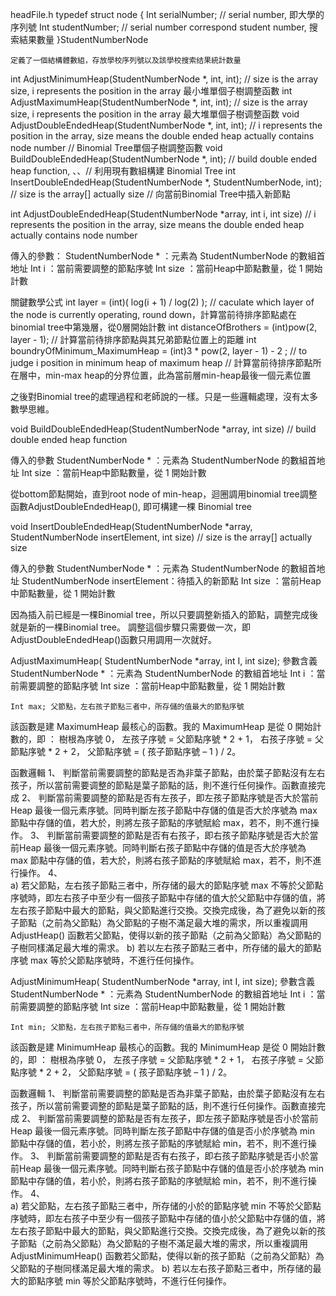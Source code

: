 

headFile.h
	typedef struct node
	{
		Int serialNumber; // serial number, 即大學的序列號
		Int studentNumber; // serial number correspond student number, 搜索結果數量
	}StudentNumberNode
	
	定義了一個結構體數組，存放學校序列號以及該學校搜索结果統計数量

int AdjustMinimumHeap(StudentNumberNode *, int, int); // size is the array size, i represents the position in the array 最小堆單個子樹調整函數
int AdjustMaximumHeap(StudentNumberNode *, int, int); // size is the array size, i represents the position in the array 最大堆單個子樹调整函数
void AdjustDoubleEndedHeap(StudentNumberNode *, int, int); // i represents the position in the array, size means the double ended heap actually contains node number 
// Binomial Tree單個子樹調整函數
void BuildDoubleEndedHeap(StudentNumberNode *, int); // build double ended heap function, 、、// 利用現有數組構建 Binomial Tree
int InsertDoubleEndedHeap(StudentNumberNode *, StudentNumberNode, int); // size is the array[] actually size // 向當前Binomial Tree中插入新節點



int AdjustDoubleEndedHeap(StudentNumberNode *array, int i, int size) // i represents the position in the array, size means the double ended heap actually contains node number

傳入的參數：
StudentNumberNode * ：元素為 StudentNumberNode 的數組首地址
Int i ：當前需要調整的節點序號
	Int size ：當前Heap中節點數量，從 1 開始計數

關鍵數學公式
	int layer = (int)( log(i + 1) / log(2) );  // caculate which layer of the node is currently operating, round down，計算當前待排序節點處在binomial tree中第幾層，從0層開始計數
	int distanceOfBrothers = (int)pow(2, layer - 1); // 計算當前待排序節點與其兄弟節點位置上的距離
	int boundryOfMinimum_MaximumHeap = (int)3 * pow(2, layer - 1) - 2 ; // to judge i position in minimum heap of maximum heap // 計算當前待排序節點所在層中，min-max heap的分界位置，此為當前層min-heap最後一個元素位置


之後對Binomial tree的處理過程和老師說的一樣。只是一些邏輯處理，沒有太多數學思維。


void BuildDoubleEndedHeap(StudentNumberNode *array, int size)  // build double ended heap function

傳入的參數
	StudentNumberNode * ：元素為 StudentNumberNode 的數組首地址
	Int size ：當前Heap中節點數量，從 1 開始計數

從bottom節點開始，直到root node of min-heap，迴圈調用binomial tree調整函數AdjustDoubleEndedHeap(), 即可構建一棵 Binomial tree


void InsertDoubleEndedHeap(StudentNumberNode *array, StudentNumberNode insertElement, int size) // size is the array[] actually size

傳入的參數
	StudentNumberNode * ：元素為 StudentNumberNode 的數組首地址
StudentNumberNode insertElement：待插入的新節點
	Int size ：當前Heap中節點數量，從 1 開始計數

因為插入前已經是一棵Binomial tree，所以只要調整新插入的節點，調整完成後就是新的一棵Binomial tree。 調整這個步驟只需要做一次，即	AdjustDoubleEndedHeap()函數只用調用一次就好。


AdjustMaximumHeap( StudentNumberNode *array, int I, int size);
參數含義
		StudentNumberNode * ：元素為 StudentNumberNode 的數組首地址
	Int i ：當前需要調整的節點序號
	Int size ：當前Heap中節點數量，從 1 開始計數	

	Int max; 父節點，左右孩子節點三者中，所存儲的值最大的節點序號
該函數是建 MaximumHeap 最核心的函數。我的 MaximumHeap 是從 0 開始計數的，即 ：
樹根為序號 0，
左孩子序號 = 父節點序號 * 2 + 1，
右孩子序號 = 父節點序號 * 2 + 2，
父節點序號 = ( 孩子節點序號 – 1 )  /  2。 

函數邏輯
1、	判斷當前需要調整的節點是否為非葉子節點，由於葉子節點沒有左右孩子，所以當前需要调整的節點是葉子節點的話，則不進行任何操作。函數直接完成
2、	判斷當前需要調整的節點是否有左孩子，即左孩子節點序號是否大於當前Heap 最後一個元素序號。同時判斷左孩子節點中存儲的值是否大於序號為 max 節點中存儲的值，若大於，則將左孩子節點的序號賦給 max，若不，則不進行操作。
3、	判斷當前需要調整的節點是否有右孩子，即右孩子節點序號是否大於當前Heap 最後一個元素序號。同時判斷右孩子節點中存儲的值是否大於序號為 max 節點中存儲的值，若大於，則將右孩子節點的序號賦給 max，若不，則不進行操作。
4、	
a)	若父節點，左右孩子節點三者中，所存储的最大的節點序號 max 不等於父節點序號時，即左右孩子中至少有一個孩子節點中存储的值大於父節點中存儲的值，將左右孩子節點中最大的節點，與父節點進行交換。交換完成後，為了避免以新的孩子節點（之前為父節點）為父節點的子樹不滿足最大堆的需求，所以重複調用 AdjustHeap() 函數若父節點，使得以新的孩子節點（之前為父節點）為父節點的子樹同樣滿足最大堆的需求。
b)	若以左右孩子節點三者中，所存储的最大的節點序號 max 等於父節點序號時，不進行任何操作。



AdjustMinimumHeap( StudentNumberNode *array, int I, int size);
參數含義
		StudentNumberNode * ：元素為 StudentNumberNode 的數組首地址
	Int i ：當前需要調整的節點序號
	Int size ：當前Heap中節點數量，從 1 開始計數	

	Int min; 父節點，左右孩子節點三者中，所存儲的值最大的節點序號
該函數是建 MinimumHeap 最核心的函數。我的 MinimumHeap 是從 0 開始計數的，即 ：
樹根為序號 0，
左孩子序號 = 父節點序號 * 2 + 1，
右孩子序號 = 父節點序號 * 2 + 2，
父節點序號 = ( 孩子節點序號 – 1 )  /  2。 

函數邏輯
1、	判斷當前需要調整的節點是否為非葉子節點，由於葉子節點沒有左右孩子，所以當前需要调整的節點是葉子節點的話，則不進行任何操作。函數直接完成
2、	判斷當前需要調整的節點是否有左孩子，即左孩子節點序號是否小於當前Heap 最後一個元素序號。同時判斷左孩子節點中存儲的值是否小於序號為 min 節點中存儲的值，若小於，則將左孩子節點的序號賦給 min，若不，則不進行操作。
3、	判斷當前需要調整的節點是否有右孩子，即右孩子節點序號是否小於當前Heap 最後一個元素序號。同時判斷右孩子節點中存儲的值是否小於序號為 min 節點中存儲的值，若小於，則將右孩子節點的序號賦給 min，若不，則不進行操作。
4、	
a)	若父節點，左右孩子節點三者中，所存储的小於的節點序號 min 不等於父節點序號時，即左右孩子中至少有一個孩子節點中存储的值小於父節點中存儲的值，將左右孩子節點中最大的節點，與父節點進行交換。交換完成後，為了避免以新的孩子節點（之前為父節點）為父節點的子樹不滿足最大堆的需求，所以重複調用 AdjustMinimumHeap() 函數若父節點，使得以新的孩子節點（之前為父節點）為父節點的子樹同樣滿足最大堆的需求。
b)	若以左右孩子節點三者中，所存储的最大的節點序號 min 等於父節點序號時，不進行任何操作。
